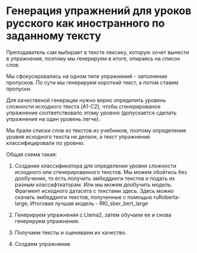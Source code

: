 # Генерация упражнений для уроков русского как иностранного по заданному тексту
Преподаватель сам выбирает в тексте лексику, которую хочет вынести в упражнения, поэтому мы генерируем в итоге, опираясь на список слов.

Мы сфокусировались на одном типе упражнений - заполнение пропусков. По сути мы генерируем короткий текст, а потом ставим пропуски.

Для качественой генерации нужно верно определить уровень сложности исходного текста (A1-C2), чтобы сгенерированое упражнение соответствовало этому уровню (допускается сделать упражнение на один уровень легче).

Мы брали списки слов из текстов из учебников, поэтому определение уровня исходного текста не делали, а текст упражнения классифицировали по уровню.

Общая схема такая:
1. Создание классификатора для определения уровня сложности исходного или сгенерированного текстов. Мы можем обойтись без дообучения, то есть получить эмбеддинги текстов и подать их разным классифткаторам. Или мы можем дообучить модель.
Фрагмент исходного датасета с текстами здесь. Здесь можно скачать эмбеддинги текстов, полученные с помощью ruRoberta-large;
Итоговая лучшая модель - RKI_sber_bert_large

2. Генерируем упражнения с Llama2, затем обучаем ее и снова генерируем упражнения.

3. Получаем тексты и оцениваем их качество.

4. Создаем упражнение
